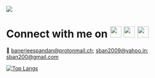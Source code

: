 <a href="https://youtu.be/X00djifIj9s"><img src="https://user-images.githubusercontent.com/36163778/123553229-984abb00-d797-11eb-98b4-caf93bcbf7df.gif"></a>
# Connect with me on <a href="https://www.linkedin.com/in/sban2009/"><img src="https://user-images.githubusercontent.com/36163778/123553590-b1546b80-d799-11eb-8f21-59353c9e2e5a.png" height="30"></a> <a href="https://www.facebook.com/sban2009/"><img src="https://user-images.githubusercontent.com/36163778/123553708-8ae30000-d79a-11eb-8ab1-0b2965f06c03.png" height="30"></a> <a href="https://www.instagram.com/sban2009/"><img src="https://user-images.githubusercontent.com/36163778/123553792-e7461f80-d79a-11eb-922c-4241497d912e.png" height="30"></a>

📧 banerjeespandan@protonmail.ch; sban2009@yahoo.in; sban200@gmail.com

<!--
- 🔭 I’m currently working on ...
- 🌱 I’m currently learning ...
- 👯 I’m looking to collaborate on ...
- 🤔 I’m looking for help with ...
- 💬 Ask me about ...
- 📫 How to reach me: ...
- 😄 Pronouns: ...
- ⚡ Fun fact: ...
-->

[![Top Langs](https://github-readme-stats.vercel.app/api/top-langs/?username=sban2009&layout=compact&hide=Jupyter%20%Notebook&langs_count=10&theme=dark)](https://github.com/sban2009/github-readme-stats)
